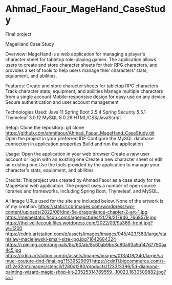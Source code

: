 # Ahmad_Faour_MageHand_CaseStudy
Final project.

MageHand Case Study

Overview:
MageHand is a web application for managing a player's character sheet for tabletop role-playing games. The application allows users to create and store character sheets for their RPG characters, and provides a set of tools to help users manage their characters' stats, equipment, and abilities.

Features:
Create and store character sheets for tabletop RPG characters
Track character stats, equipment, and abilities
Manage multiple characters from a single account
Mobile-responsive design for easy use on any device
Secure authentication and user account management

Technologies Used:
Java 11
Spring Boot 2.5.4
Spring Security 5.5.1
Thymeleaf 3.0.12
MySQL 8.0.26
HTML/CSS/JavaScript

Setup:
Clone the repository: git clone https://github.com/ahmifaour/Ahmad_Faour_MageHand_CaseStudy.git
Open the project in your preferred IDE
Configure the MySQL database connection in application.properties
Build and run the application

Usage:
Open the application in your web browser
Create a new user account or log in with an existing one
Create a new character sheet or edit an existing one
Use the tools provided by the application to manage your character's stats, equipment, and abilities

Credits:
This project was created by Ahmad Faour as a case study for the MageHand web application. The project uses a number of open source libraries and frameworks, including Spring Boot, Thymeleaf, and MySQL.

All image URLs used for the site are included below. None of the artwork is of my creation.
https://static1.cbrimages.com/wordpress/wp-content/uploads/2022/08/dnd-5e-dragonlance-chapter-2-art-1.jpg
https://memestatic.fjcdn.com/large/pictures/2f/79/2f7946_7668579.jpg
https://thelivelifecouk.files.wordpress.com/2022/09/9a369-front.jpg?w=1200
https://cdnb.artstation.com/p/assets/images/images/045/423/383/large/stanislaw-maciejewski-small-size-jpg.jpg?1642684324
https://i.pinimg.com/originals/8c/60/ab/8c60ab9bc3d80a93a9a147d7790aa4c5.jpg
https://cdna.artstation.com/p/assets/images/images/013/418/340/large/samuel-couture-dnd-final.jpg?1539529091
https://cdn11.bigcommerce.com/s-xf1j2e32mt/images/stencil/1280x1280/products/1233/3396/5d-diamond-painting-wizard-magic-shop-kit-23525314789559__10023.1630509882.jpg?c=1
